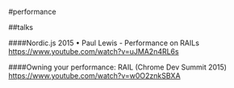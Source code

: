 #performance

##talks

####Nordic.js 2015 • Paul Lewis - Performance on RAILs
https://www.youtube.com/watch?v=uJMA2n4RL6s

####Owning your performance: RAIL (Chrome Dev Summit 2015)
https://www.youtube.com/watch?v=w0O2znkSBXA
